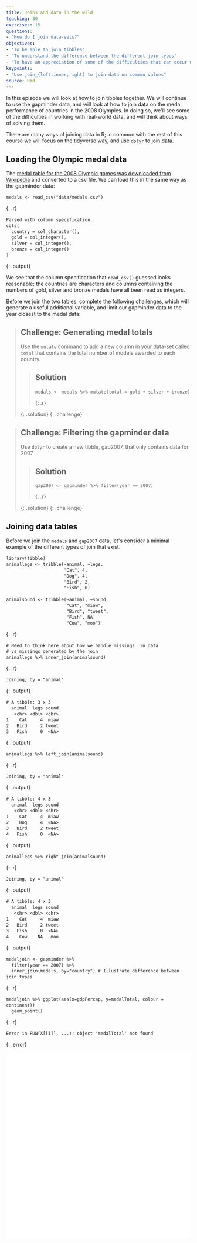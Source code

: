 ```yaml
---
title: Joins and data in the wild
teaching: 30
exercises: 15
questions:
- "How do I join data-sets?"
objectives:
- "To be able to join tibbles"
- "To understand the difference between the different join types"
- "To have an appreciation of some of the difficulties that can occur when using real-life data"
keypoints:
- "Use join_{left,inner,right} to join data on common values"
source: Rmd
---
```






In this episode we will look at how to join tibbles together.  We will continue to use the gapminder data, and will look at how to join data on the medal performance of countries in the 2008 Olympics.  In doing so, we'll see some of the difficulties in working with real-world data, and will think about ways of solving them.

There are many ways of joining data in R; in common with the rest of this course we will focus on the tidyverse way, and use `dplyr` to join data.

## Loading the Olympic medal data




The [medal table for the 2008 Olympic games was downloaded from Wikipedia](https://en.wikipedia.org/wiki/2008_Summer_Olympics_medal_table) and converted to a csv file.  We can load this in the same way as the gapminder data:


~~~
medals <- read_csv("data/medals.csv")
~~~
{: .r}



~~~
Parsed with column specification:
cols(
  country = col_character(),
  gold = col_integer(),
  silver = col_integer(),
  bronze = col_integer()
)
~~~
{: .output}

We see that the column specification that `read_csv()` guessed looks reasonable; the countries are characters and columns containing the numbers of gold, silver and bronze medals have all been read as integers.

Before we join the two tables, complete the following challenges, which will generate a useful additional variable, and limit our gapminder data to the year closest to the medal data:

> ## Challenge: Generating medal totals
> 
> Use the `mutate` command to add a new column in your data-set
> called `total` that contains the total number of models awarded to 
> each country.  
>
> > ## Solution
> > 
> > 
> > ~~~
> > medals <- medals %>% mutate(total = gold + silver + bronze)
> > ~~~
> > {: .r}
> > 
> {: .solution}
{: .challenge}

> ## Challenge: Filtering the gapminder data
> 
> Use `dplyr` to create a new tibble, gap2007,  that only contains data for 2007
> 
> > ## Solution
> > 
> > 
> > ~~~
> > gap2007 <- gapminder %>% filter(year == 2007)
> > ~~~
> > {: .r}
> > 
> {: .solution}
{: .challenge}

## Joining data tables

Before we join the `medals` and `gap2007` data, let's consider a minimal
example of the different types of join that exist.


~~~
library(tibble)
animallegs <- tribble(~animal, ~legs,
                      "Cat", 4,
                      "Dog", 4,
                      "Bird", 2,
                      "Fish", 0)

animalsound <- tribble(~animal, ~sound, 
                       "Cat", "miaw",
                       "Bird", "tweet",
                       "Fish", NA,
                       "Cow", "moo")
~~~
{: .r}




~~~
# Need to think here about how we handle missings _in data_
# vs missings generated by the join
animallegs %>% inner_join(animalsound)
~~~
{: .r}



~~~
Joining, by = "animal"
~~~
{: .output}



~~~
# A tibble: 3 x 3
  animal  legs sound
   <chr> <dbl> <chr>
1    Cat     4  miaw
2   Bird     2 tweet
3   Fish     0  <NA>
~~~
{: .output}



~~~
animallegs %>% left_join(animalsound)
~~~
{: .r}



~~~
Joining, by = "animal"
~~~
{: .output}



~~~
# A tibble: 4 x 3
  animal  legs sound
   <chr> <dbl> <chr>
1    Cat     4  miaw
2    Dog     4  <NA>
3   Bird     2 tweet
4   Fish     0  <NA>
~~~
{: .output}



~~~
animallegs %>% right_join(animalsound)
~~~
{: .r}



~~~
Joining, by = "animal"
~~~
{: .output}



~~~
# A tibble: 4 x 3
  animal  legs sound
   <chr> <dbl> <chr>
1    Cat     4  miaw
2   Bird     2 tweet
3   Fish     0  <NA>
4    Cow    NA   moo
~~~
{: .output}



~~~
medaljoin <- gapminder %>% 
  filter(year == 2007) %>% 
  inner_join(medals, by="country") # Illustrate difference between join types
~~~
{: .r}

~~~
medaljoin %>% ggplot(aes(x=gdpPercap, y=medalTotal, colour = continent)) + 
  geom_point()
~~~
{: .r}



~~~
Error in FUN(X[[i]], ...): object 'medalTotal' not found
~~~
{: .error}

<img src="../fig/rmd-13-unnamed-chunk-9-1.png" title="plot of chunk unnamed-chunk-9" alt="plot of chunk unnamed-chunk-9" style="display: block; margin: auto;" />

